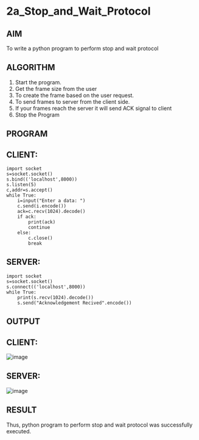 # 2a_Stop_and_Wait_Protocol
## AIM 
To write a python program to perform stop and wait protocol
## ALGORITHM
1. Start the program.
2. Get the frame size from the user
3. To create the frame based on the user request.
4. To send frames to server from the client side.
5. If your frames reach the server it will send ACK signal to client
6. Stop the Program
## PROGRAM
## CLIENT:
```
import socket
s=socket.socket()
s.bind(('localhost',8000))
s.listen(5)
c,addr=s.accept()
while True:
    i=input("Enter a data: ")
    c.send(i.encode())
    ack=c.recv(1024).decode()
    if ack:
        print(ack)
        continue
    else:
        c.close()
        break
```
## SERVER:
```
import socket
s=socket.socket()
s.connect(('localhost',8000))
while True:
    print(s.recv(1024).decode())
    s.send("Acknowledgement Recived".encode())

```
## OUTPUT
## CLIENT:
![image](https://github.com/tarunikadamodaran/2a_Stop_and_Wait_Protocol/assets/145633268/ca22e0bf-2f0b-47b1-a073-122d8d0ac7f1)

## SERVER:
![image](https://github.com/tarunikadamodaran/2a_Stop_and_Wait_Protocol/assets/145633268/60c90910-58b4-47e0-af3f-02d705b9dd4c)


## RESULT
Thus, python program to perform stop and wait protocol was successfully executed.
